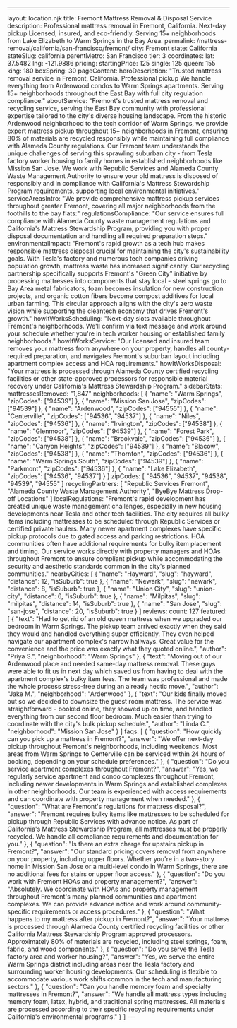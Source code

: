 ---
layout: location.njk
title: Fremont Mattress Removal & Disposal Service
description: Professional mattress removal in Fremont, California. Next-day pickup Licensed, insured, and eco-friendly. Serving 15+ neighborhoods from Lake Elizabeth to Warm Springs in the Bay Area.
permalink: /mattress-removal/california/san-francisco/fremont/
city: Fremont state: California stateSlug: california parentMetro: San Francisco tier: 3 coordinates: lat: 37.5482 lng: -121.9886 pricing: startingPrice: 125 single: 125 queen: 155 king: 180 boxSpring: 30 pageContent: heroDescription: "Trusted mattress removal service in Fremont, California. Professional pickup We handle everything from Ardenwood condos to Warm Springs apartments. Serving 15+ neighborhoods throughout the East Bay with full city regulation compliance." aboutService: "Fremont's trusted mattress removal and recycling service, serving the East Bay community with professional expertise tailored to the city's diverse housing landscape. From the historic Ardenwood neighborhood to the tech corridor of Warm Springs, we provide expert mattress pickup throughout 15+ neighborhoods in Fremont, ensuring 80% of materials are recycled responsibly while maintaining full compliance with Alameda County regulations. Our Fremont team understands the unique challenges of serving this sprawling suburban city - from Tesla factory worker housing to family homes in established neighborhoods like Mission San Jose. We work with Republic Services and Alameda County Waste Management Authority to ensure your old mattress is disposed of responsibly and in compliance with California's Mattress Stewardship Program requirements, supporting local environmental initiatives." serviceAreasIntro: "We provide comprehensive mattress pickup services throughout greater Fremont, covering all major neighborhoods from the foothills to the bay flats:" regulationsCompliance: "Our service ensures full compliance with Alameda County waste management regulations and California's Mattress Stewardship Program, providing you with proper disposal documentation and handling all required preparation steps." environmentalImpact: "Fremont's rapid growth as a tech hub makes responsible mattress disposal crucial for maintaining the city's sustainability goals. With Tesla's factory and numerous tech companies driving population growth, mattress waste has increased significantly. Our recycling partnership specifically supports Fremont's \"Green City\" initiative by processing mattresses into components that stay local - steel springs go to Bay Area metal fabricators, foam becomes insulation for new construction projects, and organic cotton fibers become compost additives for local urban farming. This circular approach aligns with the city's zero waste vision while supporting the cleantech economy that drives Fremont's growth." howItWorksScheduling: "Next-day slots available throughout Fremont's neighborhoods. We'll confirm via text message and work around your schedule whether you're in tech worker housing or established family neighborhoods." howItWorksService: "Our licensed and insured team removes your mattress from anywhere on your property, handles all county-required preparation, and navigates Fremont's suburban layout including apartment complex access and HOA requirements." howItWorksDisposal: "Your mattress is processed through Alameda County certified recycling facilities or other state-approved processors for responsible material recovery under California's Mattress Stewardship Program." sidebarStats: mattressesRemoved: "1,847" neighborhoods: [ { "name": "Warm Springs", "zipCodes": ["94539"] }, { "name": "Mission San Jose", "zipCodes": ["94539"] }, { "name": "Ardenwood", "zipCodes": ["94555"] }, { "name": "Centerville", "zipCodes": ["94536", "94537"] }, { "name": "Niles", "zipCodes": ["94536"] }, { "name": "Irvington", "zipCodes": ["94538"] }, { "name": "Glenmoor", "zipCodes": ["94539"] }, { "name": "Forest Park", "zipCodes": ["94538"] }, { "name": "Brookvale", "zipCodes": ["94536"] }, { "name": "Canyon Heights", "zipCodes": ["94539"] }, { "name": "Blacow", "zipCodes": ["94538"] }, { "name": "Thornton", "zipCodes": ["94536"] }, { "name": "Warm Springs South", "zipCodes": ["94539"] }, { "name": "Parkmont", "zipCodes": ["94536"] }, { "name": "Lake Elizabeth", "zipCodes": ["94536", "94537"] } ] zipCodes: [ "94536", "94537", "94538", "94539", "94555" ] recyclingPartners: [ "Republic Services Fremont", "Alameda County Waste Management Authority", "ByeBye Mattress Drop-off Locations" ] localRegulations: "Fremont's rapid development has created unique waste management challenges, especially in new housing developments near Tesla and other tech facilities. The city requires all bulky items including mattresses to be scheduled through Republic Services or certified private haulers. Many newer apartment complexes have specific pickup protocols due to gated access and parking restrictions. HOA communities often have additional requirements for bulky item placement and timing. Our service works directly with property managers and HOAs throughout Fremont to ensure compliant pickup while accommodating the security and aesthetic standards common in the city's planned communities." nearbyCities: [ { "name": "Hayward", "slug": "hayward", "distance": 12, "isSuburb": true }, { "name": "Newark", "slug": "newark", "distance": 8, "isSuburb": true }, { "name": "Union City", "slug": "union-city", "distance": 6, "isSuburb": true }, { "name": "Milpitas", "slug": "milpitas", "distance": 14, "isSuburb": true }, { "name": "San Jose", "slug": "san-jose", "distance": 20, "isSuburb": true } ] reviews: count: 127 featured: [ { "text": "Had to get rid of an old queen mattress when we upgraded our bedroom in Warm Springs. The pickup team arrived exactly when they said they would and handled everything super efficiently. They even helped navigate our apartment complex's narrow hallways. Great value for the convenience and the price was exactly what they quoted online.", "author": "Priya S.", "neighborhood": "Warm Springs" }, { "text": "Moving out of our Ardenwood place and needed same-day mattress removal. These guys were able to fit us in next day which saved us from having to deal with the apartment complex's bulky item fees. The team was professional and made the whole process stress-free during an already hectic move.", "author": "Jake M.", "neighborhood": "Ardenwood" }, { "text": "Our kids finally moved out so we decided to downsize the guest room mattress. The service was straightforward - booked online, they showed up on time, and handled everything from our second floor bedroom. Much easier than trying to coordinate with the city's bulk pickup schedule.", "author": "Linda C.", "neighborhood": "Mission San Jose" } ] faqs: [ { "question": "How quickly can you pick up a mattress in Fremont?", "answer": "We offer next-day pickup throughout Fremont's neighborhoods, including weekends. Most areas from Warm Springs to Centerville can be serviced within 24 hours of booking, depending on your schedule preferences." }, { "question": "Do you service apartment complexes throughout Fremont?", "answer": "Yes, we regularly service apartment and condo complexes throughout Fremont, including newer developments in Warm Springs and established complexes in other neighborhoods. Our team is experienced with access requirements and can coordinate with property management when needed." }, { "question": "What are Fremont's regulations for mattress disposal?", "answer": "Fremont requires bulky items like mattresses to be scheduled for pickup through Republic Services with advance notice. As part of California's Mattress Stewardship Program, all mattresses must be properly recycled. We handle all compliance requirements and documentation for you." }, { "question": "Is there an extra charge for upstairs pickup in Fremont?", "answer": "Our standard pricing covers removal from anywhere on your property, including upper floors. Whether you're in a two-story home in Mission San Jose or a multi-level condo in Warm Springs, there are no additional fees for stairs or upper floor access." }, { "question": "Do you work with Fremont HOAs and property management?", "answer": "Absolutely. We coordinate with HOAs and property management throughout Fremont's many planned communities and apartment complexes. We can provide advance notice and work around community-specific requirements or access procedures." }, { "question": "What happens to my mattress after pickup in Fremont?", "answer": "Your mattress is processed through Alameda County certified recycling facilities or other California Mattress Stewardship Program approved processors. Approximately 80% of materials are recycled, including steel springs, foam, fabric, and wood components." }, { "question": "Do you serve the Tesla factory area and worker housing?", "answer": "Yes, we serve the entire Warm Springs district including areas near the Tesla factory and surrounding worker housing developments. Our scheduling is flexible to accommodate various work shifts common in the tech and manufacturing sectors." }, { "question": "Can you handle memory foam and specialty mattresses in Fremont?", "answer": "We handle all mattress types including memory foam, latex, hybrid, and traditional spring mattresses. All materials are processed according to their specific recycling requirements under California's environmental programs." } ] ---